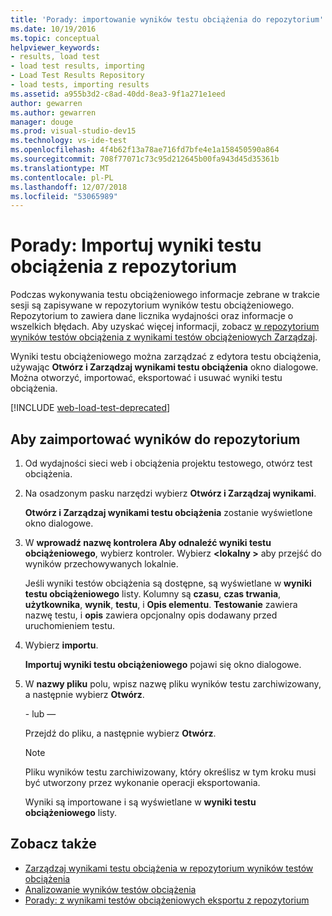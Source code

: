 ```yaml
---
title: 'Porady: importowanie wyników testu obciążenia do repozytorium'
ms.date: 10/19/2016
ms.topic: conceptual
helpviewer_keywords:
- results, load test
- load test results, importing
- Load Test Results Repository
- load tests, importing results
ms.assetid: a955b3d2-c8ad-40dd-8ea3-9f1a271e1eed
author: gewarren
ms.author: gewarren
manager: douge
ms.prod: visual-studio-dev15
ms.technology: vs-ide-test
ms.openlocfilehash: 4f4b62f13a78ae716fd7bfe4e1a158450590a864
ms.sourcegitcommit: 708f77071c73c95d212645b00fa943d45d35361b
ms.translationtype: MT
ms.contentlocale: pl-PL
ms.lasthandoff: 12/07/2018
ms.locfileid: "53065989"
---
```

# <a name="how-to-import-load-test-results-into-a-repository"></a>Porady: Importuj wyniki testu obciążenia z repozytorium

Podczas wykonywania testu obciążeniowego informacje zebrane w trakcie sesji są zapisywane w repozytorium wyników testu obciążeniowego. Repozytorium to zawiera dane licznika wydajności oraz informacje o wszelkich błędach. Aby uzyskać więcej informacji, zobacz [w repozytorium wyników testów obciążenia z wynikami testów obciążeniowych Zarządzaj](../test/manage-load-test-results-in-the-load-test-results-repository.md).

Wyniki testu obciążeniowego można zarządzać z edytora testu obciążenia, używając **Otwórz i Zarządzaj wynikami testu obciążenia** okno dialogowe. Można otworzyć, importować, eksportować i usuwać wyniki testu obciążenia.

[!INCLUDE [web-load-test-deprecated](includes/web-load-test-deprecated.md)]

## <a name="to-import-results-into-a-repository"></a>Aby zaimportować wyników do repozytorium

1.  Od wydajności sieci web i obciążenia projektu testowego, otwórz test obciążenia.

2.  Na osadzonym pasku narzędzi wybierz **Otwórz i Zarządzaj wynikami**.

     **Otwórz i Zarządzaj wynikami testu obciążenia** zostanie wyświetlone okno dialogowe.

3.  W **wprowadź nazwę kontrolera Aby odnaleźć wyniki testu obciążeniowego**, wybierz kontroler. Wybierz  **\<lokalny >** aby przejść do wyników przechowywanych lokalnie.

     Jeśli wyniki testów obciążenia są dostępne, są wyświetlane w **wyniki testu obciążeniowego** listy. Kolumny są **czasu**, **czas trwania**, **użytkownika**, **wynik**, **testu**, i  **Opis elementu**. **Testowanie** zawiera nazwę testu, i **opis** zawiera opcjonalny opis dodawany przed uruchomieniem testu.

4.  Wybierz **importu**.

     **Importuj wyniki testu obciążeniowego** pojawi się okno dialogowe.

5.  W **nazwy pliku** polu, wpisz nazwę pliku wyników testu zarchiwizowany, a następnie wybierz **Otwórz**.

     \- lub —

     Przejdź do pliku, a następnie wybierz **Otwórz**.

    > [!NOTE]
    > Pliku wyników testu zarchiwizowany, który określisz w tym kroku musi być utworzony przez wykonanie operacji eksportowania.

     Wyniki są importowane i są wyświetlane w **wyniki testu obciążeniowego** listy.

## <a name="see-also"></a>Zobacz także

- [Zarządzaj wynikami testu obciążenia w repozytorium wyników testów obciążenia](../test/manage-load-test-results-in-the-load-test-results-repository.md)
- [Analizowanie wyników testów obciążenia](../test/analyze-load-test-results-using-the-load-test-analyzer.md)
- [Porady: z wynikami testów obciążeniowych eksportu z repozytorium](../test/how-to-export-load-test-results-from-a-repository.md)